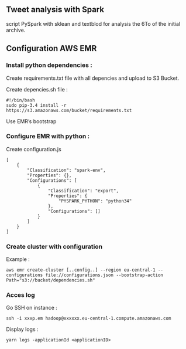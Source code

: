 ## Tweet analysis with Spark


script PySpark with sklean and textblod for analysis the 6To of the initial archive.



## Configuration AWS EMR

### Install python dependencies :

Create requirements.txt file with all depencies and upload to S3 Bucket.


Create depencies.sh file :
```
#!/bin/bash
sudo pip-3.4 install -r https://s3.amazonaws.com/bucket/requirements.txt
``` 

Use EMR’s bootstrap


### Configure EMR with python :

Create configuration.js
```
[
    {
        "Classification": "spark-env",
        "Properties": {},
        "Configurations": [
            {
                "Classification": "export",
                "Properties": {
                    "PYSPARK_PYTHON": "python34"
                },
                "Configurations": []
            }
        ]
    }
]
``` 



### Create cluster with configuration 

Example : 
```
aws emr create-cluster [..config..] --region eu-central-1 --configurations file://configurations.json --bootstrap-action Path="s3://bucket/dependencies.sh"
``` 



### Acces log 

Go SSH on instance : 
```
ssh -i xxxp.em hadoop@xxxxxx.eu-central-1.compute.amazonaws.com
``` 


Display logs :
```
yarn logs -applicationId <applicationID>
``` 


